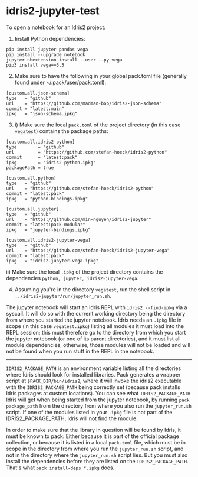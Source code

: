 # idris2-jupyter-test

To open a notebook for an Idris2 project:

1) Install Python dependencies:
```
pip install jupyter pandas vega
pip install --upgrade notebook
jupyter nbextension install --user --py vega
pip3 install vega==3.5
```
2) Make sure to have the following in your global pack.toml file (generally found under ~/.pack/user/pack.toml):
```
[custom.all.json-schema]
type   = "github"
url    = "https://github.com/madman-bob/idris2-json-schema"
commit = "latest:main"
ipkg   = "json-schema.ipkg"
```
3) i) Make sure the local `pack.toml` of the project directory (in this case `vegatest`) contains the package paths:
  ```
  [custom.all.idris2-python]
  type        = "github"
  url         = "https://github.com/stefan-hoeck/idris2-python"
  commit      = "latest:pack"
  ipkg        = "idris2-python.ipkg"
  packagePath = true

  [custom.all.python]
  type   = "github"
  url    = "https://github.com/stefan-hoeck/idris2-python"
  commit = "latest:pack"
  ipkg   = "python-bindings.ipkg"

  [custom.all.jupyter]
  type   = "github"
  url    = "https://github.com/min-nguyen/idris2-jupyter"
  commit = "latest:pack-modular"
  ipkg   = "jupyter-bindings.ipkg"

  [custom.all.idris2-jupyter-vega]
  type   = "github"
  url    = "https://github.com/stefan-hoeck/idris2-jupyter-vega"
  commit = "latest:pack"
  ipkg   = "idris2-jupyter-vega.ipkg"
  ```
  ii) Make sure the local `.ipkg` of the project directory contains the dependencies `python, jupyter, idris2-jupyter-vega`.

4) Assuming you're in the directory `vegatest`, run the shell script in `../idris2-jupyter/run/jupyter_run.sh`.


The jupyter notebook will start an Idris REPL with `idris2 --find-ipkg` via a syscall. It will do so with the current working directory being the directory from where you started the jupyter notebook.  Idris needs an `.ipkg` file in scope (in this case `vegatest.ipkg`) listing all modules it must load into the REPL session; this must therefore go to the directory from which you start the jupyter notebook (or one of its parent directories), and it must list all module dependencies, otherwise, those modules will not be loaded and will not be found when you run stuff in the REPL in the notebook.

---

`IDRIS2_PACKAGE_PATH` is an environment variable listing all the directories where Idris should look for installed libraries. Pack generates a wrapper script at `$PACK_DIR/bin/idris2`, where it will invoke the idris2 executable with the `IDRIS2_PACKAGE_PATH` being correctly set (because pack installs Idris packages at custom locations). You can see what `IDRIS2_PACKAGE_PATH` Idris will get when being started from the jupyter notebook, by running `pack package_path` from the directory from where you also run the `jupyter_run.sh` script. If one of the modules listed in your `.ipkg` file is not part of the IDRIS2_PACKAGE_PATH, Idris will not find the module.

In order to make sure that the library in question will be found by Idris, it must be known to pack: Either because it is part of the official package collection, or because it is listed in a local `pack.toml` file, which must be in scope in the directory from where you run the `jupyter_run.sh` script, and not in the directory where the `jupyter_run.sh` script lies. But you must also install the dependencies before they are listed on the `IDRIS2_PACKAGE_PATH`. That's what `pack install-deps *.ipkg` does.
